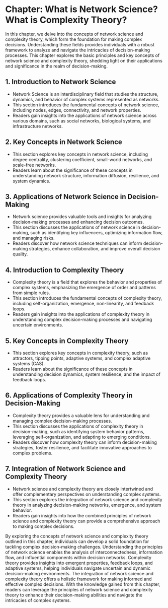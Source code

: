 Chapter: What is Network Science? What is Complexity Theory?
============================================================

In this chapter, we delve into the concepts of network science and complexity theory, which form the foundation for making complex decisions. Understanding these fields provides individuals with a robust framework to analyze and navigate the intricacies of decision-making processes. This chapter explores the basic principles and key concepts of network science and complexity theory, shedding light on their applications and significance in the realm of decision-making.

**1. Introduction to Network Science**
--------------------------------------

* Network Science is an interdisciplinary field that studies the structure, dynamics, and behavior of complex systems represented as networks.
* This section introduces the fundamental concepts of network science, including nodes, edges, connectivity, and network properties.
* Readers gain insights into the applications of network science across various domains, such as social networks, biological systems, and infrastructure networks.

**2. Key Concepts in Network Science**
--------------------------------------

* This section explores key concepts in network science, including degree centrality, clustering coefficient, small-world networks, and scale-free networks.
* Readers learn about the significance of these concepts in understanding network structure, information diffusion, resilience, and system dynamics.

**3. Applications of Network Science in Decision-Making**
---------------------------------------------------------

* Network science provides valuable tools and insights for analyzing decision-making processes and enhancing decision outcomes.
* This section discusses the applications of network science in decision-making, such as identifying key influencers, optimizing information flow, and managing risks.
* Readers discover how network science techniques can inform decision-making strategies, enhance collaboration, and improve overall decision quality.

**4. Introduction to Complexity Theory**
----------------------------------------

* Complexity theory is a field that explores the behavior and properties of complex systems, emphasizing the emergence of order and patterns from simple rules.
* This section introduces the fundamental concepts of complexity theory, including self-organization, emergence, non-linearity, and feedback loops.
* Readers gain insights into the applications of complexity theory in understanding complex decision-making processes and navigating uncertain environments.

**5. Key Concepts in Complexity Theory**
----------------------------------------

* This section explores key concepts in complexity theory, such as attractors, tipping points, adaptive systems, and complex adaptive systems (CAS).
* Readers learn about the significance of these concepts in understanding decision dynamics, system resilience, and the impact of feedback loops.

**6. Applications of Complexity Theory in Decision-Making**
-----------------------------------------------------------

* Complexity theory provides a valuable lens for understanding and managing complex decision-making processes.
* This section discusses the applications of complexity theory in decision-making, such as identifying system behavior patterns, leveraging self-organization, and adapting to emerging conditions.
* Readers discover how complexity theory can inform decision-making strategies, foster resilience, and facilitate innovative approaches to complex problems.

**7. Integration of Network Science and Complexity Theory**
-----------------------------------------------------------

* Network science and complexity theory are closely intertwined and offer complementary perspectives on understanding complex systems.
* This section explores the integration of network science and complexity theory in analyzing decision-making networks, emergence, and system behavior.
* Readers gain insights into how the combined principles of network science and complexity theory can provide a comprehensive approach to making complex decisions.

By exploring the concepts of network science and complexity theory outlined in this chapter, individuals can develop a solid foundation for tackling complex decision-making challenges. Understanding the principles of network science enables the analysis of interconnectedness, information flow, and influential components within decision networks. Complexity theory provides insights into emergent properties, feedback loops, and adaptive systems, helping individuals navigate uncertain and dynamic decision-making environments. The integration of network science and complexity theory offers a holistic framework for making informed and effective complex decisions. With the knowledge gained from this chapter, readers can leverage the principles of network science and complexity theory to enhance their decision-making abilities and navigate the intricacies of complex systems.
